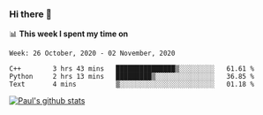 ### Hi there 👋

📊 **This week I spent my time on**
<!--START_SECTION:waka-->
```text
Week: 26 October, 2020 - 02 November, 2020

C++        3 hrs 43 mins   ███████████████▒░░░░░░░░░   61.61 % 
Python     2 hrs 13 mins   █████████▒░░░░░░░░░░░░░░░   36.85 % 
Text       4 mins          ▒░░░░░░░░░░░░░░░░░░░░░░░░   01.18 % 
```
<!--END_SECTION:waka-->


[![Paul's github stats](https://github-readme-stats.vercel.app/api?username=mickeyouyou&theme=dracula&show_icons=true)](https://github.com/anuraghazra/github-readme-stats)
